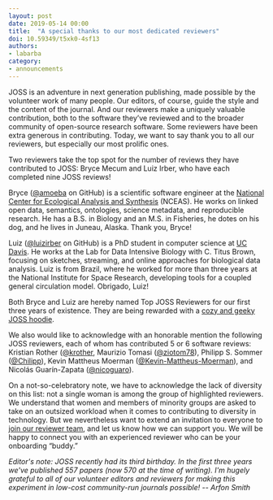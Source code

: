 ```yaml
---
layout: post
date: 2019-05-14 00:00
title:  "A special thanks to our most dedicated reviewers"
doi: 10.59349/t5xk0-4sf13
authors:
- labarba
category:
- announcements
---
```


JOSS is an adventure in next generation publishing, made possible by the volunteer work of many people. Our editors, of course, guide the style and the content of the journal. And our reviewers make a uniquely valuable contribution, both to the software they’ve reviewed and to the broader community of open-source research software. Some reviewers have been extra generous in contributing. Today, we want to say thank you to all our reviewers, but especially our most prolific ones.

Two reviewers take the top spot for the number of reviews they have contributed to JOSS: 
Bryce Mecum and Luiz Irber, who have each completed nine JOSS reviews!

Bryce ([@amoeba](https://github.com/amoeba) on GitHub) is a scientific software engineer at the [National Center for Ecological Analysis and Synthesis](https://www.nceas.ucsb.edu/) (NCEAS). He works on linked open data, semantics, ontologies, science metadata, and reproducible research. He has a B.S. in Biology and an M.S. in Fisheries, he dotes on his dog, and he lives in Juneau, Alaska. Thank you, Bryce!

Luiz ([@luizirber](https://github.com/luizirber) on GitHub) is a PhD student in computer science at [UC Davis](https://www.ucdavis.edu/). He works at the Lab for Data Intensive Biology with C. Titus Brown, focusing on sketches, streaming, and online approaches for biological data analysis. Luiz is from Brazil, where he worked for more than three years at the National Institute for Space Research, developing tools for a coupled general circulation model. Obrigado, Luiz!

Both Bryce and Luiz are hereby named Top JOSS Reviewers for our first three years of existence. They are being rewarded with a [cozy and geeky JOSS hoodie](https://numfocus.myspreadshop.com/joss+the+journal+of+open+source+software+logo-A5c07035bf937642bf0780f56?productType=111&sellable=BqJn8vMJR9UONr7kd93k-111-22&appearance=1).

We also would like to acknowledge with an honorable mention the following JOSS reviewers, each of whom has contributed 5 or 6 software reviews: Kristian Rother ([@krother](https://github.com/krother), Maurizio Tomasi ([@ziotom78](https://github.com/ziotom78)), Philipp S. Sommer ([@Chilipp](https://github.com/Chilipp)), Kevin Mattheus Moerman ([@Kevin-Mattheus-Moerman](https://github.com/Kevin-Mattheus-Moerman)), and Nicolás Guarín-Zapata ([@nicoguaro](https://github.com/nicoguaro)).

On a not-so-celebratory note, we have to acknowledge the lack of diversity on this list: not a single woman is among the group of highlighted reviewers. We understand that women and members of minority groups are asked to take on an outsized workload when it comes to contributing to diversity in technology. But we nevertheless want to extend an invitation to everyone to [join our reviewer team](https://reviewers.joss.theoj.org/join), and let us know how we can support you. We will be happy to connect you with an experienced reviewer who can be your onboarding “buddy.” 

_Editor's note: JOSS recently had its third birthday. In the first three years we've published 557 papers (now 570 at the time of writing). I'm hugely grateful to all of our volunteer editors and reviewers for making this experiment in low-cost community-run journals possible! -- Arfon Smith_
